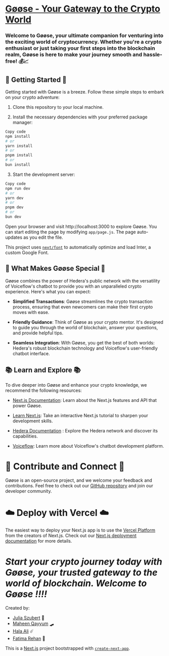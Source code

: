 # **[Gøøse - Your Gateway to the Crypto World](https://devpost.com/software/goose-fzh5yr?ref_content=user-portfolio&ref_feature=in_progress)**
### Welcome to Gøøse, your ultimate companion for venturing into the exciting world of cryptocurrency. Whether you're a crypto enthusiast or just taking your first steps into the blockchain realm, Gøøse is here to make your journey smooth and hassle-free! 💰📈

## 🚀 Getting Started 🚀
Getting started with Gøøse is a breeze. Follow these simple steps to embark on your crypto adventure:

1. Clone this repository to your local machine.

2. Install the necessary dependencies with your preferred package manager:

```bash
Copy code
npm install
# or
yarn install
# or
pnpm install
# or
bun install
```
3. Start the development server:

``` bash
Copy code
npm run dev
# or
yarn dev
# or
pnpm dev
# or
bun dev
```
Open your browser and visit http://localhost:3000 to explore Gøøse.
You can start editing the page by modifying `app/page.js`. The page auto-updates as you edit the file.

This project uses [`next/font`](https://nextjs.org/docs/basic-features/font-optimization) to automatically optimize and load Inter, a custom Google Font.

## 🦆 What Makes Gøøse Special 🦆
Gøøse combines the power of Hedera's public network with the versatility of Voiceflow's chatbot to provide you with an unparalleled crypto experience. Here's what you can expect:

- **Simplified Transactions**: Gøøse streamlines the crypto transaction process, ensuring that even newcomers can make their first crypto moves with ease.

- **Friendly Guidance**: Think of Gøøse as your crypto mentor. It's designed to guide you through the world of blockchain, answer your questions, and provide helpful tips.

- **Seamless Integration**: With Gøøse, you get the best of both worlds: Hedera's robust blockchain technology and Voiceflow's user-friendly chatbot interface.

## 📚 Learn and Explore 📚
To dive deeper into Gøøse and enhance your crypto knowledge, we recommend the following resources:

- [Next.js Documentation](https://nextjs.org/docs): Learn about the Next.js features and API that power Gøøse.

- [Learn Next.js](https://nextjs.org/learn): Take an interactive Next.js tutorial to sharpen your development skills.

- [Hedera Documentation](https://docs.hedera.com/hedera/?utm_term=hedera%20developer&utm_campaign=&utm_source=adwords&utm_medium=ppc&hsa_acc=1782665900&hsa_cam=20069513483&hsa_grp=150063430953&hsa_ad=657086378107&hsa_src=g&hsa_tgt=kwd-1900674226219&hsa_kw=hedera%20developer&hsa_mt=b&hsa_net=adwords&hsa_ver=3&gad=1&gclid=Cj0KCQjwvL-oBhCxARIsAHkOiu0hxNRWoggQbreh0JjpRSFcEM3vugcyvEOT9Oe4maiR8uqpUUc4kkoaAr9fEALw_wcB) : Explore the Hedera network and discover its capabilities.

- [Voiceflow](https://www.voiceflow.com/docs): Learn more about Voiceflow's chatbot development platform.

# 🤝 Contribute and Connect 🤝
Gøøse is an open-source project, and we welcome your feedback and contributions. Feel free to check out our [GitHub repository](https://github.com/juliaszbrt/TechNova) and join our developer community.

# ☁️ Deploy with Vercel ☁️
The easiest way to deploy your Next.js app is to use the [Vercel Platform](https://vercel.com/new?utm_medium=default-template&filter=next.js&utm_source=create-next-app&utm_campaign=create-next-app-readme) from the creators of Next.js.
Check out our [Next.js deployment documentation](https://nextjs.org/docs/deployment) for more details.

# _Start your crypto journey today with Gøøse, your trusted gateway to the world of blockchain. Welcome to Gøøse !!!!_

Created by:
- [Julia Szubert](https://www.linkedin.com/in/juliaszubert/) 🐰
- [Maheen Qayyum](https://www.linkedin.com/in/maheen-qayyum-178547227/) 🛹
- [Hala Ali](https://www.linkedin.com/in/hala-ali-8484a224b/) ☄️
- [Fatima Rehan](https://www.linkedin.com/in/fatima-rehan29/) 👹

This is a [Next.js](https://nextjs.org/) project bootstrapped with [`create-next-app`](https://github.com/vercel/next.js/tree/canary/packages/create-next-app).
